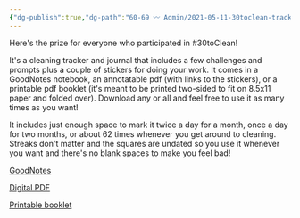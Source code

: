 ```yaml
---
{"dg-publish":true,"dg-path":"60-69 〰️ Admin/2021-05-11-30toclean-tracking-maze.md","dg-permalink":"30toclean-tracking-maze","permalink":"/30toclean-tracking-maze/","title":"#30toClean Tracking Maze","noteIcon":"","created":"2021-05-11T13:18:53"}
---
```



Here's the prize for everyone who participated in #30toClean!

It's a cleaning tracker and journal that includes a few challenges and prompts plus a couple of stickers for doing your work. It comes in a GoodNotes notebook, an annotatable pdf (with links to the stickers), or a printable pdf booklet (it's meant to be printed two-sided to fit on 8.5x11 paper and folded over). Download any or all and feel free to use it as many times as you want!

It includes just enough space to mark it twice a day for a month, once a day for two months, or about 62 times whenever you get around to cleaning. Streaks don't matter and the squares are undated so you use it whenever you want and there's no blank spaces to make you feel bad!

[GoodNotes](https://drive.google.com/file/d/1PyWpumZFo2v_bZD9mB9uOJqgZVX57OZe/view?usp=sharing)

[Digital PDF](https://drive.google.com/file/d/1q9io9I6U6LcsQ8ec9I0Ow3kg_msbDzgG/view?usp=sharing)

[Printable booklet](https://drive.google.com/file/d/1uhmMbq8DYcnMbzYMUsWKJQ0Twtmoap-Q/view?usp=sharing)
